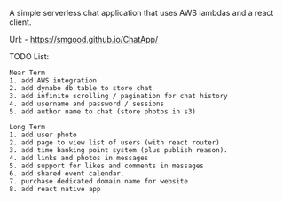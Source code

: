 A simple serverless chat application that uses AWS lambdas and a react client.

Url:
    - https://smgood.github.io/ChatApp/

TODO List:

    Near Term
    1. add AWS integration
    2. add dynabo db table to store chat
    3. add infinite scrolling / pagination for chat history
    4. add username and password / sessions
    5. add author name to chat (store photos in s3)

    Long Term
    1. add user photo
    2. add page to view list of users (with react router)
    3. add time banking point system (plus publish reason).
    4. add links and photos in messages
    5. add support for likes and comments in messages
    6. add shared event calendar.
    7. purchase dedicated domain name for website
    8. add react native app
